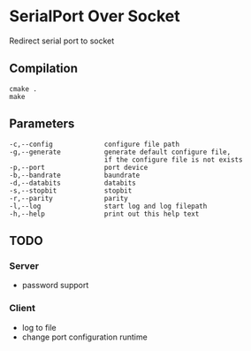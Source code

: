 # SerialPort Over Socket
Redirect serial port to socket

## Compilation
```
cmake .
make
```

## Parameters
```
-c,--config             configure file path
-g,--generate           generate default configure file,
                        if the configure file is not exists
-p,--port               port device
-b,--bandrate           baundrate
-d,--databits           databits
-s,--stopbit            stopbit
-r,--parity             parity
-l,--log                start log and log filepath
-h,--help               print out this help text

```

## TODO

### Server
- password support

### Client
- log to file
- change port configuration runtime
